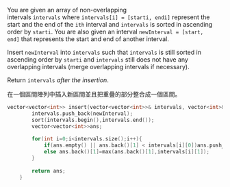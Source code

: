 You are given an array of non-overlapping intervals `intervals` where `intervals[i] = [starti, endi]` represent the start and the end of the `ith` interval and `intervals` is sorted in ascending order by `starti`. You are also given an interval `newInterval = [start, end]` that represents the start and end of another interval.

Insert `newInterval` into `intervals` such that `intervals` is still sorted in ascending order by `starti` and `intervals` still does not have any overlapping intervals (merge overlapping intervals if necessary).

Return `intervals` _after the insertion_.

在一個區間陣列中插入新區間並且把重疊的部分整合成一個區間。

```cpp
vector<vector<int>> insert(vector<vector<int>>& intervals, vector<int>& newInterval) {
        intervals.push_back(newInterval);
        sort(intervals.begin(),intervals.end());
        vector<vector<int>>ans;
        
        for(int i=0;i<intervals.size();i++){
            if(ans.empty() || ans.back()[1] < intervals[i][0])ans.push_back({intervals[i][0],intervals[i][1]});
            else ans.back()[1]=max(ans.back()[1],intervals[i][1]);
        }
        
        return ans;
    }
```